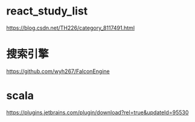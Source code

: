 # react_study_list
<https://blog.csdn.net/TH226/category_8117491.html>


# 搜索引擎
<https://github.com/wyh267/FalconEngine>


# scala
<https://plugins.jetbrains.com/plugin/download?rel=true&updateId=95530>
